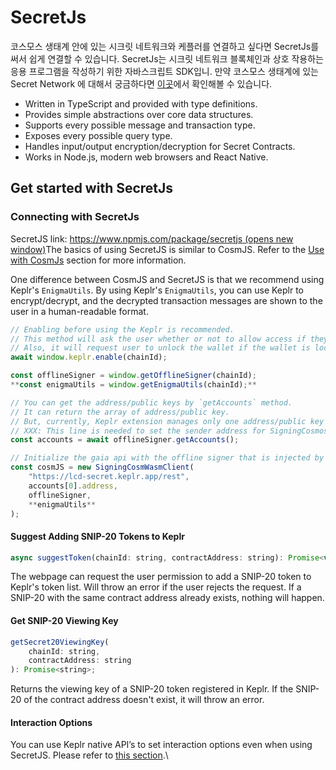 # SecretJs

코스모스 생태계 안에 있는 시크릿 네트워크와 케플러를 연결하고 싶다면 SecretJs를 써서 쉽게 연결할 수 있습니다. SecretJs는 시크릿 네트워크 블록체인과 상호 작용하는 응용 프로그램을 작성하기 위한 자바스크립트 SDK입니. 만약 코스모스 생태계에 있는 Secret Network 에 대해서 궁금하다면 [이곳](https://scrt.network/about/about-secret-network/)에서 확인해볼 수 있습니다.

* Written in TypeScript and provided with type definitions.
* Provides simple abstractions over core data structures.
* Supports every possible message and transaction type.
* Exposes every possible query type.
* Handles input/output encryption/decryption for Secret Contracts.
* Works in Node.js, modern web browsers and React Native.

## Get started with SecretJs

### Connecting with SecretJs

SecretJS link: [https://www.npmjs.com/package/secretjs (opens new window)](https://www.npmjs.com/package/secretjs)The basics of using SecretJS is similar to CosmJS. Refer to the [Use with CosmJs](cosmjs.md) section for more information.

One difference between CosmJS and SecretJS is that we recommend using Keplr's `EnigmaUtils`. By using Keplr's `EnigmaUtils`, you can use Keplr to encrypt/decrypt, and the decrypted transaction messages are shown to the user in a human-readable format.

```javascript
// Enabling before using the Keplr is recommended.
// This method will ask the user whether or not to allow access if they haven't visited this website.
// Also, it will request user to unlock the wallet if the wallet is locked.
await window.keplr.enable(chainId);

const offlineSigner = window.getOfflineSigner(chainId);
**const enigmaUtils = window.getEnigmaUtils(chainId);**

// You can get the address/public keys by `getAccounts` method.
// It can return the array of address/public key.
// But, currently, Keplr extension manages only one address/public key pair.
// XXX: This line is needed to set the sender address for SigningCosmosClient.
const accounts = await offlineSigner.getAccounts();

// Initialize the gaia api with the offline signer that is injected by Keplr extension.
const cosmJS = new SigningCosmWasmClient(
    "https://lcd-secret.keplr.app/rest",
    accounts[0].address,
    offlineSigner,
    **enigmaUtils**
);
```

#### Suggest Adding SNIP-20 Tokens to Keplr <a href="#suggest-adding-snip-20-tokens-to-keplr" id="suggest-adding-snip-20-tokens-to-keplr"></a>

```javascript
async suggestToken(chainId: string, contractAddress: string): Promise<void>
```

The webpage can request the user permission to add a SNIP-20 token to Keplr's token list. Will throw an error if the user rejects the request. If a SNIP-20 with the same contract address already exists, nothing will happen.

#### Get SNIP-20 Viewing Key <a href="#get-snip-20-viewing-key" id="get-snip-20-viewing-key"></a>

```javascript
getSecret20ViewingKey(
    chainId: string,
    contractAddress: string
): Promise<string>;
```

Returns the viewing key of a SNIP-20 token registered in Keplr. If the SNIP-20 of the contract address doesn't exist, it will throw an error.

#### Interaction Options

You can use Keplr native API’s to set interaction options even when using SecretJS. Please refer to [this section](https://docs.keplr.app/api/#interaction-options).\
